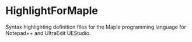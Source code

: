 # HighlightForMaple
Syntax highlighting definition files for the Maple programming language for Notepad++ and UltraEdit UEStudio.
